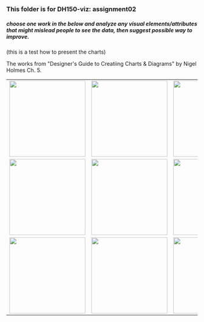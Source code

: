 ### This folder is for DH150-viz: assignment02

##### choose one work in the below and analyze any visual elements/attributes that might mislead people to see the data, then suggest possible way to improve.

(this is a test how to present the charts)

The works from "Designer's Guide to Creatiing Charts & Diagrams" by Nigel Holmes Ch. 5.

<table>
  <tr>
    <td> <img src="https://ux-ui-design-lab.github.io/DH150-viz/images/assignment02/01.jpg" width="200px"> </td>
    <td> <img src="https://ux-ui-design-lab.github.io/DH150-viz/images/assignment02/02.jpg" width="200px"> </td>
    <td> <img src="https://ux-ui-design-lab.github.io/DH150-viz/images/assignment02/03.jpg" width="200px"> </td>
    <td> <img src="https://ux-ui-design-lab.github.io/DH150-viz/images/assignment02/04.jpg" width="200px"> </td>
    <td> <img src="https://ux-ui-design-lab.github.io/DH150-viz/images/assignment02/05.jpg" width="200px"> </td>
   </tr>
  
  <tr>
    <td> <img src="https://ux-ui-design-lab.github.io/DH150-viz/images/assignment02/06.jpg" width="200px"> </td>
    <td> <img src="https://ux-ui-design-lab.github.io/DH150-viz/images/assignment02/07.jpg" width="200px"> </td>
    <td> <img src="https://ux-ui-design-lab.github.io/DH150-viz/images/assignment02/08.jpg" width="200px"> </td>
    <td> <img src="https://ux-ui-design-lab.github.io/DH150-viz/images/assignment02/09.jpg" width="200px"> </td>
    <td> <img src="https://ux-ui-design-lab.github.io/DH150-viz/images/assignment02/10.jpg" width="200px"> </td>
   </tr>
   
   <tr>
    <td> <img src="https://ux-ui-design-lab.github.io/DH150-viz/images/assignment02/11.jpg" width="200px"> </td>
    <td> <img src="https://ux-ui-design-lab.github.io/DH150-viz/images/assignment02/12.jpg" width="200px"> </td>
    <td> <img src="https://ux-ui-design-lab.github.io/DH150-viz/images/assignment02/13.jpg" width="200px"> </td>
    <td> <img src="https://ux-ui-design-lab.github.io/DH150-viz/images/assignment02/14.jpg" width="200px"> </td>
    <td> <img src="https://ux-ui-design-lab.github.io/DH150-viz/images/assignment02/15.jpg" width="200px"> </td>
   </tr>
   
 </table>
 
